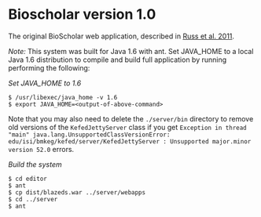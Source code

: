 # Bioscholar version 1.0
The original BioScholar web application, described in 
[Russ et al. 2011](http://www.biomedcentral.com/1471-2105/12/351).

_Note:_ This system was built for Java 1.6 with ant. Set JAVA_HOME to a local Java 1.6 distribution to compile and build full application by running performing the following:

*Set JAVA_HOME to 1.6*
```
$ /usr/libexec/java_home -v 1.6
$ export JAVA_HOME=<output-of-above-command>
```
Note that you may also need to delete the `./server/bin` directory to remove old versions of the `KefedJettyServer` class if you get `Exception in thread "main" java.lang.UnsupportedClassVersionError: edu/isi/bmkeg/kefed/server/KefedJettyServer : Unsupported major.minor version 52.0` errors.

*Build the system*
```
$ cd editor
$ ant
$ cp dist/blazeds.war ../server/webapps
$ cd ../server
$ ant 
```
